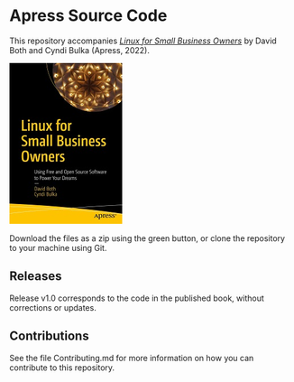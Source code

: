 # Apress Source Code

This repository accompanies [*Linux for Small Business Owners*](https://www.link.springer.com/book/10.1007/978-1-4842-8264-9) by David Both and Cyndi Bulka (Apress, 2022).

[comment]: #cover
![Cover image](9781484282632.jpg)

Download the files as a zip using the green button, or clone the repository to your machine using Git.

## Releases

Release v1.0 corresponds to the code in the published book, without corrections or updates.

## Contributions

See the file Contributing.md for more information on how you can contribute to this repository.